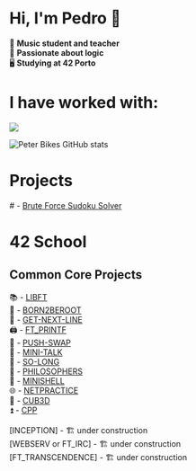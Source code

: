 # Hi, I'm Pedro 👋

🎸 __Music student and teacher__ <br>
🧩 __Passionate about logic__ <br>
🖥️ __Studying at 42 Porto__ <br>

# I have worked with:
<p align="left">
  <a href="https://skillicons.dev">
    <img src="https://skillicons.dev/icons?i=c,cpp,python,github,bash,linux,vim,vscode,markdown,atom,ableton" />
  </a>
</p>

<!--[![GitHub Streak]-->
![Peter Bikes GitHub stats](https://github-readme-stats.vercel.app/api?username=peterbikes&show_icons=true&theme=transparent)
# Projects

#️ - [Brute Force Sudoku Solver](https://github.com/peterbikes/Sudoku_Solver)

# 42 School 

## Common Core Projects

📚 - [LIBFT](https://github.com/peterbikes/42_Libft)
<br>
🌲 - [BORN2BEROOT](https://github.com/peterbikes/42_Born2BeRoot)
<br>
🔄 - [GET-NEXT-LINE](https://github.com/peterbikes/42_GetNextLine)
<br>
🖨️ - [FT_PRINTF](https://github.com/peterbikes/42_FtPrintf)
<br>
🔀 - [PUSH-SWAP](https://github.com/peterbikes/42_PushSwap)
<br>
💬 - [MINI-TALK](https://github.com/peterbikes/42_MiniTalk)
<br>
🐬 - [SO-LONG](https://github.com/peterbikes/42_SoLong)
<br>
🍜 - [PHILOSOPHERS](https://github.com/peterbikes/42_Philosophers)
<br>
🐚 - [MINISHELL](https://github.com/peterbikes/42_Minishell)
<br>
🌐 - [NETPRACTICE](https://github.com/peterbikes/42_NetPractice)
<br>
🧊 - [CUB3D](https://github.com/jotavare/cub3d)
<br>
⏫ - [CPP](https://github.com/peterbikes/42_CPP)
<br>
<br>
[INCEPTION] - 🏗️ under construction
<br>
[WEBSERV or FT_IRC] - 🏗️ under construction
<br>
[FT_TRANSCENDENCE] - 🏗️ under construction
<br>
